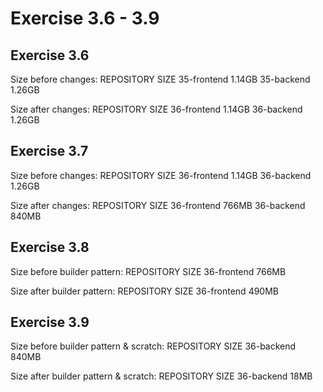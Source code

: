 # Exercise 3.6 - 3.9    

## Exercise 3.6

Size before changes: 
REPOSITORY                                   SIZE
35-frontend                                  1.14GB
35-backend                                   1.26GB

Size after changes:
REPOSITORY                                   SIZE
36-frontend                                  1.14GB
36-backend                                   1.26GB

## Exercise 3.7

Size before changes:
REPOSITORY                                   SIZE
36-frontend                                  1.14GB
36-backend                                   1.26GB

Size after changes:
REPOSITORY                                   SIZE 
36-frontend                                  766MB
36-backend                                   840MB

## Exercise 3.8

Size before builder pattern:
REPOSITORY                                   SIZE 
36-frontend                                  766MB

Size after builder pattern:
REPOSITORY                                   SIZE 
36-frontend                                  490MB

## Exercise 3.9
Size before builder pattern & scratch:
REPOSITORY                                   SIZE 
36-backend                                   840MB

Size after builder pattern & scratch:
REPOSITORY                                   SIZE 
36-backend                                   18MB